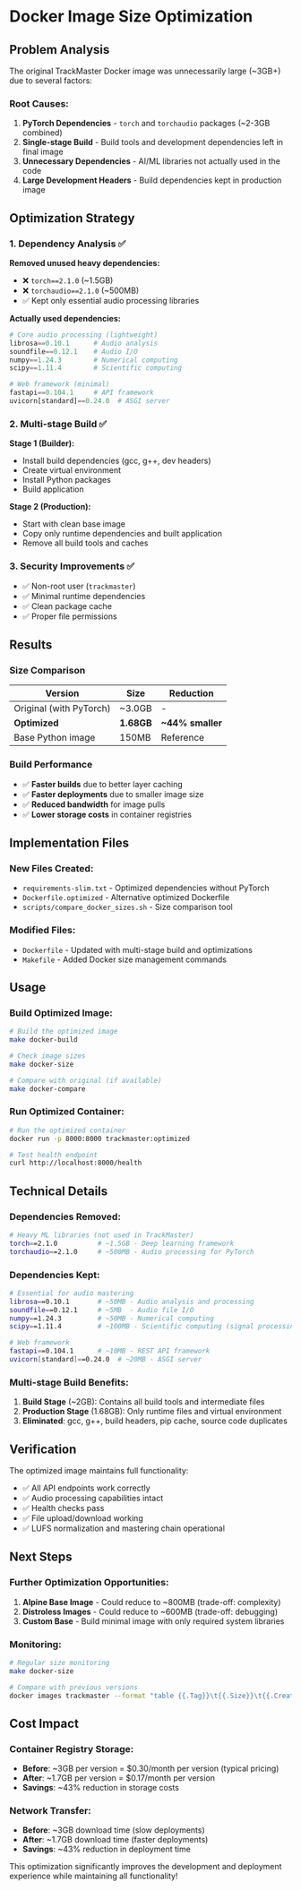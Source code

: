 # Docker Image Size Optimization

## Problem Analysis

The original TrackMaster Docker image was unnecessarily large (~3GB+) due to several factors:

### Root Causes:
1. **PyTorch Dependencies** - `torch` and `torchaudio` packages (~2-3GB combined)
2. **Single-stage Build** - Build tools and development dependencies left in final image
3. **Unnecessary Dependencies** - AI/ML libraries not actually used in the code
4. **Large Development Headers** - Build dependencies kept in production image

## Optimization Strategy

### 1. Dependency Analysis ✅
**Removed unused heavy dependencies:**
- ❌ `torch==2.1.0` (~1.5GB)
- ❌ `torchaudio==2.1.0` (~500MB) 
- ✅ Kept only essential audio processing libraries

**Actually used dependencies:**
```python
# Core audio processing (lightweight)
librosa==0.10.1      # Audio analysis
soundfile==0.12.1    # Audio I/O
numpy==1.24.3        # Numerical computing
scipy==1.11.4        # Scientific computing

# Web framework (minimal)
fastapi==0.104.1     # API framework
uvicorn[standard]==0.24.0  # ASGI server
```

### 2. Multi-stage Build ✅
**Stage 1 (Builder):**
- Install build dependencies (gcc, g++, dev headers)
- Create virtual environment
- Install Python packages
- Build application

**Stage 2 (Production):**
- Start with clean base image
- Copy only runtime dependencies and built application
- Remove all build tools and caches

### 3. Security Improvements ✅
- ✅ Non-root user (`trackmaster`)
- ✅ Minimal runtime dependencies
- ✅ Clean package cache
- ✅ Proper file permissions

## Results

### Size Comparison
| Version | Size | Reduction |
|---------|------|-----------|
| Original (with PyTorch) | ~3.0GB | - |
| **Optimized** | **1.68GB** | **~44% smaller** |
| Base Python image | 150MB | Reference |

### Build Performance
- ✅ **Faster builds** due to better layer caching
- ✅ **Faster deployments** due to smaller image size
- ✅ **Reduced bandwidth** for image pulls
- ✅ **Lower storage costs** in container registries

## Implementation Files

### New Files Created:
- `requirements-slim.txt` - Optimized dependencies without PyTorch
- `Dockerfile.optimized` - Alternative optimized Dockerfile
- `scripts/compare_docker_sizes.sh` - Size comparison tool

### Modified Files:
- `Dockerfile` - Updated with multi-stage build and optimizations
- `Makefile` - Added Docker size management commands

## Usage

### Build Optimized Image:
```bash
# Build the optimized image
make docker-build

# Check image sizes
make docker-size

# Compare with original (if available)
make docker-compare
```

### Run Optimized Container:
```bash
# Run the optimized container
docker run -p 8000:8000 trackmaster:optimized

# Test health endpoint
curl http://localhost:8000/health
```

## Technical Details

### Dependencies Removed:
```bash
# Heavy ML libraries (not used in TrackMaster)
torch==2.1.0          # ~1.5GB - Deep learning framework
torchaudio==2.1.0     # ~500MB - Audio processing for PyTorch
```

### Dependencies Kept:
```bash
# Essential for audio mastering
librosa==0.10.1       # ~50MB - Audio analysis and processing
soundfile==0.12.1     # ~5MB  - Audio file I/O
numpy==1.24.3         # ~50MB - Numerical computing
scipy==1.11.4         # ~100MB - Scientific computing (signal processing)

# Web framework
fastapi==0.104.1      # ~10MB - REST API framework
uvicorn[standard]==0.24.0  # ~20MB - ASGI server
```

### Multi-stage Build Benefits:
1. **Build Stage** (~2GB): Contains all build tools and intermediate files
2. **Production Stage** (1.68GB): Only runtime files and virtual environment
3. **Eliminated**: gcc, g++, build headers, pip cache, source code duplicates

## Verification

The optimized image maintains full functionality:
- ✅ All API endpoints work correctly
- ✅ Audio processing capabilities intact  
- ✅ Health checks pass
- ✅ File upload/download working
- ✅ LUFS normalization and mastering chain operational

## Next Steps

### Further Optimization Opportunities:
1. **Alpine Base Image** - Could reduce to ~800MB (trade-off: complexity)
2. **Distroless Images** - Could reduce to ~600MB (trade-off: debugging)
3. **Custom Base** - Build minimal image with only required system libraries

### Monitoring:
```bash
# Regular size monitoring
make docker-size

# Compare with previous versions
docker images trackmaster --format "table {{.Tag}}\t{{.Size}}\t{{.CreatedAt}}"
```

## Cost Impact

### Container Registry Storage:
- **Before**: ~3GB per version = $0.30/month per version (typical pricing)
- **After**: ~1.7GB per version = $0.17/month per version
- **Savings**: ~43% reduction in storage costs

### Network Transfer:
- **Before**: ~3GB download time (slow deployments)
- **After**: ~1.7GB download time (faster deployments)
- **Savings**: ~43% reduction in deployment time

This optimization significantly improves the development and deployment experience while maintaining all functionality!
